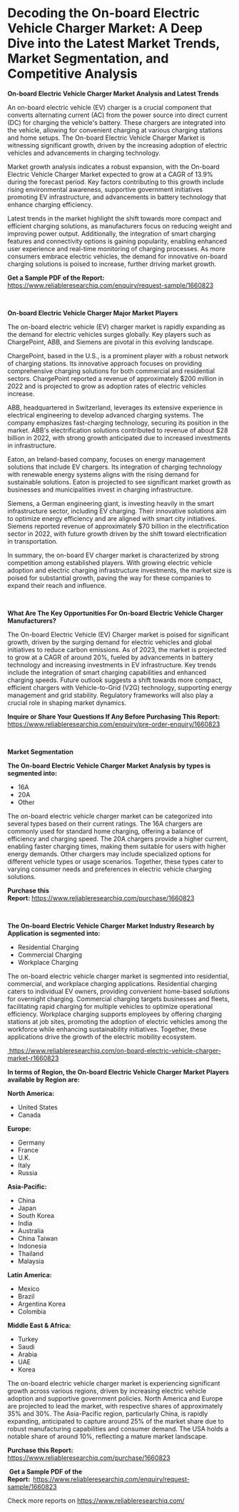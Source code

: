 <p><h1>Decoding the On-board Electric Vehicle Charger Market: A Deep Dive into the Latest Market Trends, Market Segmentation, and Competitive Analysis</h1></p><p><strong>On-board Electric Vehicle Charger Market Analysis and Latest Trends</strong></p>
<p><p>An on-board electric vehicle (EV) charger is a crucial component that converts alternating current (AC) from the power source into direct current (DC) for charging the vehicle's battery. These chargers are integrated into the vehicle, allowing for convenient charging at various charging stations and home setups. The On-board Electric Vehicle Charger Market is witnessing significant growth, driven by the increasing adoption of electric vehicles and advancements in charging technology.</p><p>Market growth analysis indicates a robust expansion, with the On-board Electric Vehicle Charger Market expected to grow at a CAGR of 13.9% during the forecast period. Key factors contributing to this growth include rising environmental awareness, supportive government initiatives promoting EV infrastructure, and advancements in battery technology that enhance charging efficiency.</p><p>Latest trends in the market highlight the shift towards more compact and efficient charging solutions, as manufacturers focus on reducing weight and improving power output. Additionally, the integration of smart charging features and connectivity options is gaining popularity, enabling enhanced user experience and real-time monitoring of charging processes. As more consumers embrace electric vehicles, the demand for innovative on-board charging solutions is poised to increase, further driving market growth.</p></p>
<p><strong>Get a Sample PDF of the Report:&nbsp;</strong> <a href="https://www.reliableresearchiq.com/enquiry/request-sample/1660823?utm_campaign=1087&utm_medium=2&utm_source=Github&utm_content=ia&utm_term=17012025&utm_id=on-board-electric-vehicle-charger">https://www.reliableresearchiq.com/enquiry/request-sample/1660823</a></p>
<p>&nbsp;</p>
<p><strong>On-board Electric Vehicle Charger Major Market Players</strong></p>
<p><p>The on-board electric vehicle (EV) charger market is rapidly expanding as the demand for electric vehicles surges globally. Key players such as ChargePoint, ABB, and Siemens are pivotal in this evolving landscape.</p><p>ChargePoint, based in the U.S., is a prominent player with a robust network of charging stations. Its innovative approach focuses on providing comprehensive charging solutions for both commercial and residential sectors. ChargePoint reported a revenue of approximately $200 million in 2022 and is projected to grow as adoption rates of electric vehicles increase.</p><p>ABB, headquartered in Switzerland, leverages its extensive experience in electrical engineering to develop advanced charging systems. The company emphasizes fast-charging technology, securing its position in the market. ABB's electrification solutions contributed to revenue of about $28 billion in 2022, with strong growth anticipated due to increased investments in infrastructure.</p><p>Eaton, an Ireland-based company, focuses on energy management solutions that include EV chargers. Its integration of charging technology with renewable energy systems aligns with the rising demand for sustainable solutions. Eaton is projected to see significant market growth as businesses and municipalities invest in charging infrastructure.</p><p>Siemens, a German engineering giant, is investing heavily in the smart infrastructure sector, including EV charging. Their innovative solutions aim to optimize energy efficiency and are aligned with smart city initiatives. Siemens reported revenue of approximately $70 billion in the electrification sector in 2022, with future growth driven by the shift toward electrification in transportation.</p><p>In summary, the on-board EV charger market is characterized by strong competition among established players. With growing electric vehicle adoption and electric charging infrastructure investments, the market size is poised for substantial growth, paving the way for these companies to expand their reach and influence.</p></p>
<p>&nbsp;</p>
<p><strong>What Are The Key Opportunities For On-board Electric Vehicle Charger Manufacturers?</strong></p>
<p><p>The On-board Electric Vehicle (EV) Charger market is poised for significant growth, driven by the surging demand for electric vehicles and global initiatives to reduce carbon emissions. As of 2023, the market is projected to grow at a CAGR of around 20%, fueled by advancements in battery technology and increasing investments in EV infrastructure. Key trends include the integration of smart charging capabilities and enhanced charging speeds. Future outlook suggests a shift towards more compact, efficient chargers with Vehicle-to-Grid (V2G) technology, supporting energy management and grid stability. Regulatory frameworks will also play a crucial role in shaping market dynamics.</p></p>
<p><strong>Inquire or Share Your Questions If Any Before Purchasing This Report:</strong> <a href="https://www.reliableresearchiq.com/enquiry/pre-order-enquiry/1660823?utm_campaign=1087&utm_medium=2&utm_source=Github&utm_content=ia&utm_term=17012025&utm_id=on-board-electric-vehicle-charger">https://www.reliableresearchiq.com/enquiry/pre-order-enquiry/1660823</a></p>
<p>&nbsp;</p>
<p><strong>Market Segmentation</strong></p>
<p><strong>The On-board Electric Vehicle Charger Market Analysis by types is segmented into:</strong></p>
<p><ul><li>16A</li><li>20A</li><li>Other</li></ul></p>
<p><p>The on-board electric vehicle charger market can be categorized into several types based on their current ratings. The 16A chargers are commonly used for standard home charging, offering a balance of efficiency and charging speed. The 20A chargers provide a higher current, enabling faster charging times, making them suitable for users with higher energy demands. Other chargers may include specialized options for different vehicle types or usage scenarios. Together, these types cater to varying consumer needs and preferences in electric vehicle charging solutions.</p></p>
<p><strong>Purchase this Report:&nbsp;</strong><a href="https://www.reliableresearchiq.com/purchase/1660823?utm_campaign=1087&utm_medium=2&utm_source=Github&utm_content=ia&utm_term=17012025&utm_id=on-board-electric-vehicle-charger">https://www.reliableresearchiq.com/purchase/1660823</a></p>
<p>&nbsp;</p>
<p><strong>The On-board Electric Vehicle Charger Market Industry Research by Application is segmented into:</strong></p>
<p><ul><li>Residential Charging</li><li>Commercial Charging</li><li>Workplace Charging</li></ul></p>
<p><p>The on-board electric vehicle charger market is segmented into residential, commercial, and workplace charging applications. Residential charging caters to individual EV owners, providing convenient home-based solutions for overnight charging. Commercial charging targets businesses and fleets, facilitating rapid charging for multiple vehicles to optimize operational efficiency. Workplace charging supports employees by offering charging stations at job sites, promoting the adoption of electric vehicles among the workforce while enhancing sustainability initiatives. Together, these applications drive the growth of the electric mobility ecosystem.</p></p>
<p><a href="https://www.reliableresearchiq.com/on-board-electric-vehicle-charger-market-r1660823?utm_campaign=1087&utm_medium=2&utm_source=Github&utm_content=ia&utm_term=17012025&utm_id=on-board-electric-vehicle-charger">&nbsp;https://www.reliableresearchiq.com/on-board-electric-vehicle-charger-market-r1660823</a></p>
<p><strong>In terms of Region, the On-board Electric Vehicle Charger Market Players available by Region are:</strong></p>
<p>
    <p> <strong> North America: </strong>
        <ul>
            <li>United States</li>
            <li>Canada</li>
        </ul>
        </p> 
    <p> <strong> Europe: </strong>
        <ul>
            <li>Germany</li>
            <li>France</li>
            <li>U.K.</li>
            <li>Italy</li>
            <li>Russia</li>
        </ul>
        </p> 
    <p> <strong> Asia-Pacific: </strong>
        <ul>
            <li>China</li>
            <li>Japan</li>
            <li>South Korea</li>
            <li>India</li>
            <li>Australia</li>
            <li>China Taiwan</li>
            <li>Indonesia</li>
            <li>Thailand</li>
            <li>Malaysia</li>
        </ul>
        </p> 
    <p> <strong> Latin America: </strong>
        <ul>
            <li>Mexico</li>
            <li>Brazil</li>
            <li>Argentina Korea</li>
            <li>Colombia</li>
        </ul>
        </p> 
    <p> <strong> Middle East & Africa: </strong>
        <ul>
            <li>Turkey</li>
            <li>Saudi</li>
            <li>Arabia</li>
            <li>UAE</li>
            <li>Korea</li>
        </ul>
    </p>
    </p>
<p><p>The on-board electric vehicle charger market is experiencing significant growth across various regions, driven by increasing electric vehicle adoption and supportive government policies. North America and Europe are projected to lead the market, with respective shares of approximately 35% and 30%. The Asia-Pacific region, particularly China, is rapidly expanding, anticipated to capture around 25% of the market share due to robust manufacturing capabilities and consumer demand. The USA holds a notable share of around 10%, reflecting a mature market landscape.</p></p>
<p><strong>Purchase this Report: </strong><a href="https://www.reliableresearchiq.com/purchase/1660823?utm_campaign=1087&utm_medium=2&utm_source=Github&utm_content=ia&utm_term=17012025&utm_id=on-board-electric-vehicle-charger">https://www.reliableresearchiq.com/purchase/1660823</a></p>
<p>&nbsp;<strong>Get a Sample PDF of the Report:&nbsp;&nbsp;</strong><a href="https://www.reliableresearchiq.com/enquiry/request-sample/1660823?utm_campaign=1087&utm_medium=2&utm_source=Github&utm_content=ia&utm_term=17012025&utm_id=on-board-electric-vehicle-charger">https://www.reliableresearchiq.com/enquiry/request-sample/1660823</a></p>
<p><strong></strong></p>
<p>Check more reports on <a href="https://www.reliableresearchiq.com/?utm_campaign=1087&utm_medium=2&utm_source=Github&utm_content=ia&utm_term=17012025&utm_id=on-board-electric-vehicle-charger">https://www.reliableresearchiq.com/</a></p>